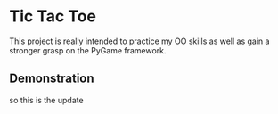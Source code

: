 # Tic Tac Toe

This project is really intended to practice my OO skills as well as gain a stronger grasp on the PyGame framework.

## Demonstration

so this is the update


